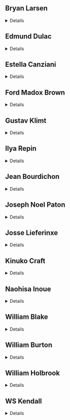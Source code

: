 ## <a name=bryan-larsen>Bryan Larsen</a>

<details><img src=/pix/bryan-larsen-triumph-of-icarus.jpg></details>

## <a name=edmund-dulac>Edmund Dulac</a>

<details><img src=/pix/edmund-dulac-fairies-i-have-met.jpg> <img src=/pix/edmund-dulac-newspapers.jpg><img src=/pix/edmund-dulac-princess-and-the-pea.jpg></details>

## <a name=estella-canziani>Estella Canziani</a>

<details><img src=/pix/estella-canziani-fairies-bless-the-newborn-child.jpg>><img src=/pix/estella-canziani-satan-awakening-his-legions.jpg></details>

## <a name=ford-madox-brown>Ford Madox Brown</a>

<details><img src=/pix/ford-madox-brown-pretty-baa-lambs.jpg><img src=/pix/ford-madox-brown-the-last-of-england.jpg></details>

## <a name=gustav-klimt>Gustav Klimt</a>

<details><img src=/pix/gustav-klimt-allegorie-der-skulptur.jpg><img src=/pix/gustav-klimt-idylle.jpg></details>

## <a name=ilya-repin>Ilya Repin</a>

<details><img src=/pix/ilya-repin-ivan-the-terrible.jpg><img src=/pix/ilya-repin-resurrection-of-the-daughter-of-jairus.jpg></details>

## <a name=jean-bourdichon>Jean Bourdichon</a>

<details><img src=/pix/jean-bourdichon-judas-betraying-Christ.avif>Bourdichon painted the [Great Hours of Anne of Brittany](//facsimiles.com/facsimiles/great-hours-of-anne-of-brittany)</details>

## <a name=joseph-noel-paton>Joseph Noel Paton</a>

<details><img src=/pix/joseph-noel-paton-the-quarrel-of-oberon-and-titania.jpg><img src=/pix/joseph-noel-paton-the-reconciliation-of-titania-and-oberon.jpg></details>

## <a name=josse-lieferinxe>Josse Lieferinxe</a>

<details><img src=/pix/josse-lieferinxe-angels-fighting-demons.webp><img src=/pix/josse-lieferinxe-st-sebastian-interceding.jpg><img src=/pix/josse-lieferinxe-st-michael-killing-dragon.jpg></details>

## <a name=kinuko-craft>Kinuko Craft</a>

<details>
https://www.kinukoycraft.com/

`https://www.muddycolors.com/wp-content/uploads/2017/12/50003-tumblr_m5mjd5sdtr1qliyf3o1_1280.jpg`

`https://64.media.tumblr.com/62ae3d558134334afcfc6b7a80d4f089/tumblr_inline_nr10yuDbHS1t1ccaf_400.jpg`</details>

## <a name=naohisa-inoue>Naohisa Inoue</a>

<details><img src=/pix/naohisa-inoue-floating-city.avif><img src=/pix/naohisa-inoue-kitchen.jpg><img src=/pix/naohisa-inoue-nijimati.jpg><img src=/pix/naohisa-inoue-resort.jpg></details>

## <a name=william-blake>William Blake</a>

<details><img src=/pix/william-blake-moses-and-the-brazen-serpent.jpg><img src=/pix/william-blake-the-angel-michael-binding-satan.jpeg></details>

## <a name=william-burton>William Burton</a>

<details><img src=/pix/william-burton-king-of-sorrows.jpg><img src=/pix/william-burton-the-wounded-cavalier.jpg><img src=/pix/william-burton-the-wounded-cavalier2.jpg></details>

## <a name=william-holbrook>William Holbrook</a>

<details><img src=/pix/william-holbrook-bear-and-cub.jpg><img src=/pix/william-holbrook-dancing-bears.jpg></details>

## <a name=ws-kendall>WS Kendall</a>

<details><img src=/pix/ws-kendall-an-interlude.jpg></details>
